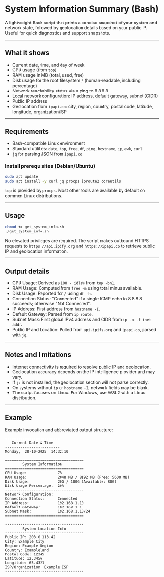 # System Information Summary (Bash)

A lightweight Bash script that prints a concise snapshot of your system and network state, followed by geolocation details based on your public IP. Useful for quick diagnostics and support snapshots.

---

## What it shows

- Current date, time, and day of week
- CPU usage (from `top`)
- RAM usage in MB (total, used, free)
- Disk usage for the root filesystem `/` (human-readable, including percentage)
- Network reachability status via a ping to 8.8.8.8
- Local network configuration: IP address, default gateway, subnet (CIDR)
- Public IP address
- Geolocation from `ipapi.co`: city, region, country, postal code, latitude, longitude, organization/ISP

---

## Requirements

- Bash-compatible Linux environment
- Standard utilities: `date`, `top`, `free`, `df`, `ping`, `hostname`, `ip`, `awk`, `curl`
- `jq` for parsing JSON from `ipapi.co`

### Install prerequisites (Debian/Ubuntu)

```bash
sudo apt update
sudo apt install -y curl jq procps iproute2 coreutils
```

`top` is provided by `procps`. Most other tools are available by default on common Linux distributions.

---

## Usage

```bash
chmod +x get_system_info.sh
./get_system_info.sh
```

No elevated privileges are required. The script makes outbound HTTPS requests to `https://api.ipify.org` and `https://ipapi.co` to retrieve public IP and geolocation information.

---

## Output details

- CPU Usage: Derived as `100 - idle%` from `top -bn1`.
- RAM Usage: Computed from `free -m` using total minus available.
- Disk Usage: Reported for `/` using `df -h`.
- Connection Status: "Connected" if a single ICMP echo to 8.8.8.8 succeeds; otherwise "Not Connected".
- IP Address: First address from `hostname -I`.
- Default Gateway: Parsed from `ip route`.
- Subnet Mask: First global IPv4 address and CIDR from `ip -o -f inet addr`.
- Public IP and Location: Pulled from `api.ipify.org` and `ipapi.co`, parsed with `jq`.

---

## Notes and limitations

- Internet connectivity is required to resolve public IP and geolocation.
- Geolocation accuracy depends on the IP intelligence provider and may vary.
- If `jq` is not installed, the geolocation section will not parse correctly.
- On systems without `ip` or `hostname -I`, network fields may be blank.
- The script focuses on Linux. For Windows, use WSL2 with a Linux distribution.

---

## Example

Example invocation and abbreviated output structure:

```text
-------------------------
   Current Date & Time
-------------------------
Monday,  28-10-2025  14:32:10

====================================
        System Information
====================================
CPU Usage:              7%
RAM Usage:              2048 MB / 8192 MB (Free: 5600 MB)
Disk Usage:             20G / 100G (Available: 80G)
Disk Usage Percentage:  20%
------------------------------------
Network Configuration:
Connection Status:      Connected
IP Address:             192.168.1.10
Default Gateway:        192.168.1.1
Subnet Mask:            192.168.1.10/24
====================================

------------------------------------
        System Location Info
------------------------------------
Public IP: 203.0.113.42
City: Example City
Region: Example Region
Country: Exampleland
Postal Code: 12345
Latitude: 12.3456
Longitude: 65.4321
ISP/Organization: Example ISP
------------------------------------
```



